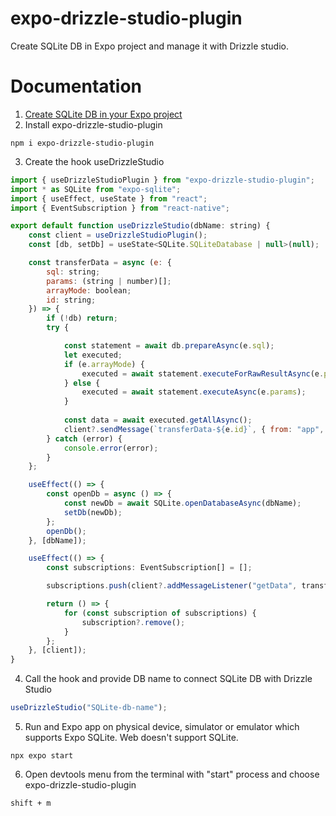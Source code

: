 # expo-drizzle-studio-plugin

Create SQLite DB in Expo project and manage it with Drizzle studio.

# Documentation
1. [Create SQLite DB in your Expo project](https://docs.expo.dev/versions/latest/sdk/sqlite/)
2. Install expo-drizzle-studio-plugin
```shell
npm i expo-drizzle-studio-plugin
```
3. Create the hook useDrizzleStudio
```jsx
import { useDrizzleStudioPlugin } from "expo-drizzle-studio-plugin";
import * as SQLite from "expo-sqlite";
import { useEffect, useState } from "react";
import { EventSubscription } from "react-native";

export default function useDrizzleStudio(dbName: string) {
    const client = useDrizzleStudioPlugin();
    const [db, setDb] = useState<SQLite.SQLiteDatabase | null>(null);

    const transferData = async (e: {
        sql: string;
        params: (string | number)[];
        arrayMode: boolean;
        id: string;
    }) => {
        if (!db) return;
        try {

            const statement = await db.prepareAsync(e.sql);
            let executed;
            if (e.arrayMode) {
                executed = await statement.executeForRawResultAsync(e.params);
            } else {
                executed = await statement.executeAsync(e.params);
            }
            
            const data = await executed.getAllAsync();
            client?.sendMessage(`transferData-${e.id}`, { from: "app", data });
        } catch (error) {
            console.error(error);
        }
    };

    useEffect(() => {
        const openDb = async () => {
            const newDb = await SQLite.openDatabaseAsync(dbName);
            setDb(newDb);
        };
        openDb();
    }, [dbName]);

    useEffect(() => {
        const subscriptions: EventSubscription[] = [];

        subscriptions.push(client?.addMessageListener("getData", transferData));

        return () => {
            for (const subscription of subscriptions) {
                subscription?.remove();
            }
        };
    }, [client]);
}
```
4. Call the hook and provide DB name to connect SQLite DB with Drizzle Studio
```jsx
useDrizzleStudio("SQLite-db-name");
```
5. Run and Expo app on physical device, simulator or emulator which supports Expo SQLite. Web doesn't support SQLite.
```shell
npx expo start
```
6. Open devtools menu from the terminal with "start" process and choose expo-drizzle-studio-plugin
```
shift + m
```